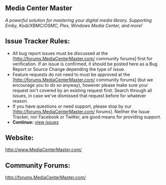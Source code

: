 ## Media Center Master
_A powerful solution for mastering your digital media library.  Supporting Emby, Kodi/XBMC/OSMC, Plex, Windows Media Center, and more!_


## Issue Tracker Rules:
  * All bug report issues must be discussed at the [http://forums.MediaCenterMaster.com/ community forums] first for verification.  If an issue is confirmed, it should be posted here as a Bug Report or Source Change depending the type of issue.
  * Feature requests do not need to must be approved at the [http://forums.MediaCenterMaster.com/ community forums] (but we encourage you to do so anyway), however please make sure your request isn't covered by an existing request first.  Search through all issues, in case we've dismissed that request before for whatever reason.
  * If you have questions or need support, please stop by our [http://forums.MediaCenterMaster.com/ forums].  Neither the Issue Tracker, nor Facebook or Twitter, are good means for providing support.
  * __Continue:__ [view issues](https://github.com/psouza4/mediacentermaster/issues?utf8=%E2%9C%93&q=is%3Aissue+is%3Aopen+)</font>


## Website:
http://www.MediaCenterMaster.com/


## Community Forums:
http://forums.MediaCenterMaster.com/
